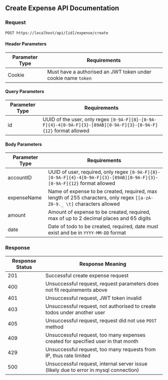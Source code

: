 ## Create Expense API Documentation

### Request

`POST https://localhost/api/[id]/expense/create`

#### Header Parameters

| Parameter Type | Requirements |
|----------------|--------------|
| Cookie | Must have a authorised an JWT token under cookie name `token` |

#### Query Parameters

| Parameter Type | Requirements |
|----------------|--------------|
| id | UUID of the user, only regex `[0-9A-F]{8}-[0-9A-F]{4}-4[0-9A-F]{3}-[89AB][0-9A-F]{3}-[0-9A-F]{12}` format allowed |

#### Body Parameters

| Parameter Type | Requirements |
|----------------|--------------|
| accountID | UUID of user, required, only regex `[0-9A-F]{8}-[0-9A-F]{4}-4[0-9A-F]{3}-[89AB][0-9A-F]{3}-[0-9A-F]{12}` format allowed |
| expenseName | Name of expense to be created, required, max length of 255 characters, only regex `[[a-zA-Z0-9._ \t]` characters allowed |
| amount | Amount of expense to be created, required, max of up to 2 decimal places and 65 digits |
| date | Date of todo to be created, required, date must exist and be in `YYYY-MM-DD` format |

### Response

| Response Status | Response Meaning |
|-|-|
| 201 | Successful create expense request |
| 400 | Unsuccessful request, request parameters does not fit requirements above |
| 401 | Unsuccessful request, JWT token invalid |
| 403 | Unsuccessful request, not authorised to create todos under another user |
| 405 | Unsuccessful request, request did not use `POST` method |
| 409 | Unsuccessful request, too many expenses created for specified user in that month |
| 429 | Unsuccessful request, too many requests from IP, thus rate limited |
| 500 | Unsuccessful request, internal server issue (likely due to error in mysql connection) |